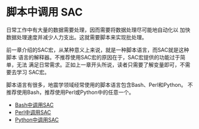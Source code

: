 # 脚本中调用 SAC

日常工作中有大量的数据需要处理，因而需要将数据处理尽可能地自动化以
加快数据处理速度并减少人力支出。这就需要脚本来实现批处理。

前一章介绍的SAC宏，从某种意义上来说，就是一种脚本语言，而SAC就是这种脚本
语言的解释器。不推荐使用SAC宏的原因在于，SAC宏提供的功能过于简单，无法
满足日常需求。正如上一章开头所说，读者只需要了解变量即可，不需要去学习
SAC宏。

脚本语言有很多，地震学领域经常使用的脚本语言包含Bash、Perl和Python。
不推荐使用Bash，推荐使用Perl或Python中的任意一个。

* [Bash中调用SAC](call-sac-in-bash.md)
* [Perl中调用SAC](call-sac-in-perl.md)
* [Python中调用SAC](call-sac-in-python.md)
